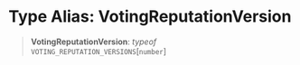 # Type Alias: VotingReputationVersion

> **VotingReputationVersion**: *typeof* `VOTING_REPUTATION_VERSIONS`\[`number`\]
